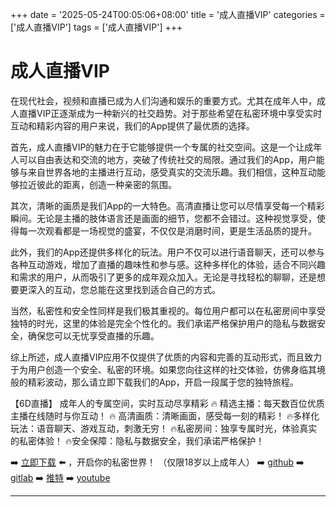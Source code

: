 +++
date = '2025-05-24T00:05:06+08:00'
title = '成人直播VIP'
categories = ['成人直播VIP']
tags = ['成人直播VIP']
+++

# 成人直播VIP

在现代社会，视频和直播已成为人们沟通和娱乐的重要方式。尤其在成年人中，成人直播VIP正逐渐成为一种新兴的社交趋势。对于那些希望在私密环境中享受实时互动和精彩内容的用户来说，我们的App提供了最优质的选择。

首先，成人直播VIP的魅力在于它能够提供一个专属的社交空间。这是一个让成年人可以自由表达和交流的地方，突破了传统社交的局限。通过我们的App，用户能够与来自世界各地的主播进行互动，感受真实的交流乐趣。我们相信，这种互动能够拉近彼此的距离，创造一种亲密的氛围。

其次，清晰的画质是我们App的一大特色。高清直播让您可以尽情享受每一个精彩瞬间。无论是主播的肢体语言还是画面的细节，您都不会错过。这种视觉享受，使得每一次观看都是一场视觉的盛宴，不仅仅是消磨时间，更是生活品质的提升。

此外，我们的App还提供多样化的玩法。用户不仅可以进行语音聊天，还可以参与各种互动游戏，增加了直播的趣味性和参与感。这种多样化的体验，适合不同兴趣和需求的用户，从而吸引了更多的成年观众加入。无论是寻找轻松的聊聊，还是想要更深入的互动，您总能在这里找到适合自己的方式。

当然，私密性和安全性同样是我们极其重视的。每位用户都可以在私密房间中享受独特的时光，这里的体验是完全个性化的。我们承诺严格保护用户的隐私与数据安全，确保您可以无忧享受直播的乐趣。

综上所述，成人直播VIP应用不仅提供了优质的内容和完善的互动形式，而且致力于为用户创造一个安全、私密的环境。如果您向往这样的社交体验，仿佛身临其境般的精彩波动，那么请立即下载我们的App，开启一段属于您的独特旅程。

【6D直播】
成年人的专属空间，实时互动尽享精彩
🔥 精选主播：每天数百位优质主播在线随时与你互动！
🔥 高清画质：清晰画面，感受每一刻的精彩！
🔥多样化玩法：语音聊天、游戏互动，刺激无穷！
🔥私密房间：独享专属时光，体验真实的私密体验！
🔥安全保障：隐私与数据安全，我们承诺严格保护！

➡️ [立即下载](https://down123.s3.ap-east-1.amazonaws.com/down/down.html?channelCode=blog) ⬅️ ，开启你的私密世界！
（仅限18岁以上成年人）
➡️ [github](https://aldult-live.github.io/)
➡️ [gitlab](https://seo-09598d.gitlab.io/)
➡️ [推特](https://x.com/wegame33)
➡️ [youtube](https://www.youtube.com/@6Dlive)

---

